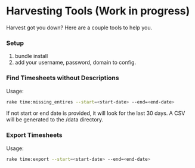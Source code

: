 # Harvesting Tools (Work in progress)

Harvest got you down? Here are a couple tools to help you.

### Setup

1. bundle install
2. add your username, password, domain to config.

### Find Timesheets without Descriptions

Usage:

```sh
rake time:missing_entires --start=<start-date> --end=<end-date>
```

If not start or end date is provided, it will look for the last 30 days. A CSV will be generated to the /data directory.

### Export Timesheets

Usage:

```sh
rake time:export --start=<start-date> --end=<end-date>
```
